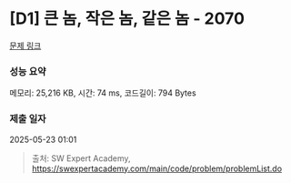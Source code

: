 # [D1] 큰 놈, 작은 놈, 같은 놈 - 2070 

[문제 링크](https://swexpertacademy.com/main/code/problem/problemDetail.do?contestProbId=AV5QQ6qqA40DFAUq) 

### 성능 요약

메모리: 25,216 KB, 시간: 74 ms, 코드길이: 794 Bytes

### 제출 일자

2025-05-23 01:01



> 출처: SW Expert Academy, https://swexpertacademy.com/main/code/problem/problemList.do